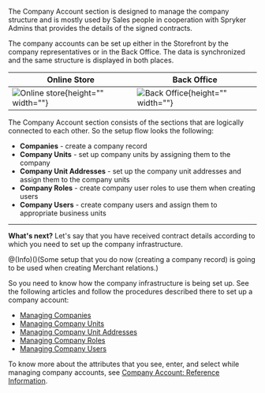 The Company Account section is designed to manage the company structure and is mostly used by Sales people in cooperation with Spryker Admins that provides the details of the signed contracts.

The company accounts can be set up either in the Storefront by the company representatives or in the Back Office. The data is synchronized and the same structure is displayed in both places.

| Online Store | Back Office |
| --- | --- |
| ![Online store](https://spryker.s3.eu-central-1.amazonaws.com/docs/User+Guides/Back+Office+User+Guides/Company+Account/online-store-company-account.png){height="" width=""} | ![Back Office](https://spryker.s3.eu-central-1.amazonaws.com/docs/User+Guides/Back+Office+User+Guides/Company+Account/back-office-company-account.png){height="" width=""} |

The Company Account section consists of the sections that are logically connected to each other. So the setup flow looks the following:
* **Companies** - create a company record
* **Company Units** - set up company units by assigning them to the company
* **Company Unit Addresses** - set up the company unit addresses and assign them to the company units
* **Company Roles** - create company user roles to use them when creating users
* **Company Users** - create company users and assign them to appropriate business units

***
**What's next?**
Let's say that you have received contract details according to which you need to set up the company infrastructure. 

@(Info)()(Some setup that you do now (creating a company record) is going to be used when creating Merchant relations.)

So you need to know how the company infrastructure is being set up.
See the following articles and follow the procedures described there to set up a company account:
* [Managing Companies](https://documentation.spryker.com/docs/en/en/managing-companies)
* [Managing Company Units](https://documentation.spryker.com/docs/en/en/managing-company-units)
* [Managing Company Unit Addresses](https://documentation.spryker.com/docs/en/en/managing-company-unit-addresses)
* [Managing Company Roles](https://documentation.spryker.com/docs/en/en/managing-company-roles)
* [Managing Company Users](https://documentation.spryker.com/docs/en/en/managing-company-users)

To know more about the attributes that you see, enter, and select while managing company accounts, see [Company Account: Reference Information](https://documentation.spryker.com/docs/en/en/company-account-reference-information).